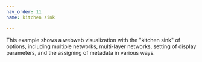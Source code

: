 ```yaml
---
nav_order: 11
name: kitchen sink

---
```


This example shows a webweb visualization with the "kitchen sink" of options, including multiple networks, multi-layer networks, setting of display parameters, and the assigning of metadata in various ways.
